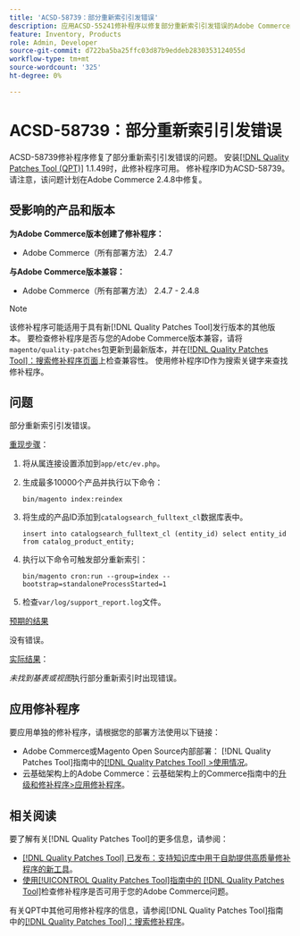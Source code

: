 ```yaml
---
title: 'ACSD-58739：部分重新索引引发错误'
description: 应用ACSD-55241修补程序以修复部分重新索引引发错误的Adobe Commerce问题。
feature: Inventory, Products
role: Admin, Developer
source-git-commit: d722ba5ba25ffc03d87b9eddeb2830353124055d
workflow-type: tm+mt
source-wordcount: '325'
ht-degree: 0%

---
```


# ACSD-58739：部分重新索引引发错误

ACSD-58739修补程序修复了部分重新索引引发错误的问题。 安装[[!DNL Quality Patches Tool (QPT)]](https://experienceleague.adobe.com/en/docs/commerce-knowledge-base/kb/announcements/commerce-announcements/magento-quality-patches-released-new-tool-to-self-serve-quality-patches) 1.1.49时，此修补程序可用。 修补程序ID为ACSD-58739。 请注意，该问题计划在Adobe Commerce 2.4.8中修复。

## 受影响的产品和版本

**为Adobe Commerce版本创建了修补程序：**

* Adobe Commerce（所有部署方法） 2.4.7

**与Adobe Commerce版本兼容：**

* Adobe Commerce（所有部署方法） 2.4.7 - 2.4.8

>[!NOTE]
>
>该修补程序可能适用于具有新[!DNL Quality Patches Tool]发行版本的其他版本。 要检查修补程序是否与您的Adobe Commerce版本兼容，请将`magento/quality-patches`包更新到最新版本，并在[[!DNL Quality Patches Tool]：搜索修补程序页面](https://experienceleague.adobe.com/tools/commerce-quality-patches/index.html)上检查兼容性。 使用修补程序ID作为搜索关键字来查找修补程序。

## 问题

部分重新索引引发错误。

<u>重现步骤</u>：

1. 将从属连接设置添加到`app/etc/ev.php`。
1. 生成最多10000个产品并执行以下命令：

   ```
   bin/magento index:reindex
   ```

1. 将生成的产品ID添加到`catalogsearch_fulltext_cl`数据库表中。

   ```
   insert into catalogsearch_fulltext_cl (entity_id) select entity_id from catalog_product_entity;
   ```

1. 执行以下命令可触发部分重新索引：

   ```
   bin/magento cron:run --group=index --bootstrap=standaloneProcessStarted=1 
   ```

1. 检查`var/log/support_report.log`文件。

<u>预期的结果</u>

没有错误。

<u>实际结果</u>：

*未找到基表或视图*&#x200B;执行部分重新索引时出现错误。

## 应用修补程序

要应用单独的修补程序，请根据您的部署方法使用以下链接：

* Adobe Commerce或Magento Open Source内部部署： [!DNL Quality Patches Tool]指南中的[[!DNL Quality Patches Tool] >使用情况](https://experienceleague.adobe.com/docs/commerce-operations/tools/quality-patches-tool/usage.html)。
* 云基础架构上的Adobe Commerce：云基础架构上的Commerce指南中的[升级和修补程序>应用修补程序](https://experienceleague.adobe.com/docs/commerce-cloud-service/user-guide/develop/upgrade/apply-patches.html)。

## 相关阅读

要了解有关[!DNL Quality Patches Tool]的更多信息，请参阅：

* [[!DNL Quality Patches Tool] 已发布：支持知识库中用于自助提供高质量修补程序的新工具](https://experienceleague.adobe.com/en/docs/commerce-knowledge-base/kb/announcements/commerce-announcements/magento-quality-patches-released-new-tool-to-self-serve-quality-patches)。
* [使用[!UICONTROL Quality Patches Tool]指南中的 [!DNL Quality Patches Tool]](/help/tools/quality-patches-tool/patches-available-in-qpt/check-patch-for-magento-issue-with-magento-quality-patches.md)检查修补程序是否可用于您的Adobe Commerce问题。


有关QPT中其他可用修补程序的信息，请参阅[!DNL Quality Patches Tool]指南中的[[!DNL Quality Patches Tool]：搜索修补程序](https://experienceleague.adobe.com/tools/commerce-quality-patches/index.html)。
